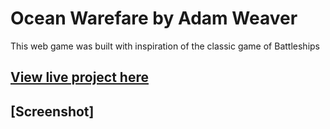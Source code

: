 # Ocean Warefare by Adam Weaver

This web game was built with inspiration of the classic game of Battleships

## [View live project here]()

## [Screenshot]